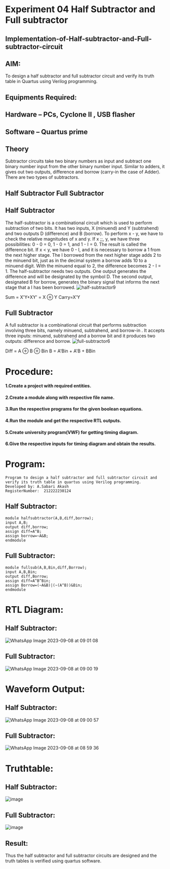 # Experiment 04 Half Subtractor and Full subtractor
## Implementation-of-Half-subtractor-and-Full-subtractor-circuit
## AIM:
To design a half subtractor and full subtractor circuit and verify its truth table in Quartus using Verilog programming.

## Equipments Required:
## Hardware – PCs, Cyclone II , USB flasher
## Software – Quartus prime
## Theory
Subtractor circuits take two binary numbers as input and subtract one binary number input from the other binary number input. Similar to adders, it gives out two outputs, difference and borrow (carry-in the case of Adder). There are two types of subtractors.

## Half Subtractor Full Subtractor
## Half Subtractor
The half-subtractor is a combinational circuit which is used to perform subtraction of two bits. It has two inputs, X (minuend) and Y (subtrahend) and two outputs D (difference) and B (borrow). To perform x - y, we have to check the relative magnitudes of x and y. If x ;;, y, we have three possibilities: 0 - 0 = 0, 1 - 0 = 1, and 1 - I = 0. The result is called the difference bit. If x < y, we have 0 - I, and it is necessary to borrow a 1 from the next higher stage. The I borrowed from the next higher stage adds 2 to the minuend bit, just as in the decimal system a borrow adds 10 to a minuend digit. With the minuend equal to 2, the difference becomes 2 - I = 1. The half-subtractor needs two outputs. One output generates the difference and will be designated by the symbol D. The second output, designated B for borrow, generates the binary signal that informs the next stage that a I has been borrowed.
![half-subtractor9](https://user-images.githubusercontent.com/36288975/166112538-58c3bc7c-ee5d-4e6a-ac8d-8e8328efe27a.png)


Sum = X'Y+XY' = X ⊕ Y
Carry=X'Y

## Full Subtractor
A full subtractor is a combinational circuit that performs subtraction involving three bits, namely minuend, subtrahend, and borrow-in . It accepts three inputs: minuend, subtrahend and a borrow bit and it produces two outputs: difference and borrow. 
![full-subtractor6](https://user-images.githubusercontent.com/36288975/166112541-24c68359-3de8-4674-ae22-8272ffc385ed.png)


Diff = A ⊕ B ⊕ Bin B = A'Bin + A'B + BBin

# Procedure:
#### 1.Create a project with required entities.
#### 2.Create a module along with respective file name.
#### 3.Run the respective programs for the given boolean equations. 
#### 4.Run the module and get the respective RTL outputs.
#### 5.Create university program(VWF) for getting timing diagram.
#### 6.Give the respective inputs for timing diagram and obtain the results.

# Program:
```
Program to design a half subtractor and full subtractor circuit and verify its truth table in quartus using Verilog programming.
Developed by: A.Sabari Akash
RegisterNumber:  212222230124
```
## Half Subtractor:
```
module halfsubtractor(A,B,diff,borrow);
input A,B;
output diff,borrow;
assign diff=A^B;
assign borrow=~A&B;
endmodule
```
## Full Subtractor:
```
module fullsub(A,B,Bin,diff,Borrow);
input A,B,Bin;
output diff,Borrow;
assign diff=A^B^Bin;
assign Borrow=(~A&B)|(~(A^B))&Bin;
endmodule
```
# RTL Diagram:
## Half Subtractor:
![WhatsApp Image 2023-09-08 at 09 01 08](https://github.com/Sabariakash22009103/Experiment--03-Half-Subtractor-and-Full-subtractor/assets/119390227/94f0de39-977d-458f-9942-f6ced47c3fde)
## Full Subtractor:
![WhatsApp Image 2023-09-08 at 09 00 19](https://github.com/Sabariakash22009103/Experiment--03-Half-Subtractor-and-Full-subtractor/assets/119390227/a934b87e-c590-4abf-9375-5890b6b73f87)
# Waveform Output:
## Half Subtractor:
![WhatsApp Image 2023-09-08 at 09 00 57](https://github.com/Sabariakash22009103/Experiment--03-Half-Subtractor-and-Full-subtractor/assets/119390227/fba3c7ad-df50-47d3-963f-466d22e7ae10)
## Full Subtractor:
![WhatsApp Image 2023-09-08 at 08 59 36](https://github.com/Sabariakash22009103/Experiment--03-Half-Subtractor-and-Full-subtractor/assets/119390227/9284c59d-31a5-4fd9-81b6-9d2e36aa5088)
# Truthtable:
## Half Subtractor:
![image](https://github.com/Sabariakash22009103/Experiment--03-Half-Subtractor-and-Full-subtractor/assets/119390227/45393802-6f3b-4862-8527-32ac7e089236)

## Full Subtractor:
![image](https://github.com/Sabariakash22009103/Experiment--03-Half-Subtractor-and-Full-subtractor/assets/119390227/97c26b6f-9aa5-418e-ba5c-13dee3f02ad9)

## Result:
Thus the half subtractor and full subtractor circuits are designed and the truth tables is verified using quartus software.
